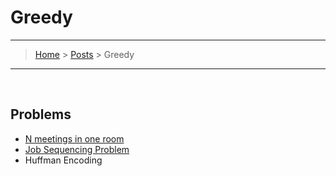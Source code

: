 # Greedy
---
> [Home](../index.md) > [Posts](../posts.md) > Greedy
---

<br>

## Problems

* [N meetings in one room](n_meeting_room.cpp)
* [Job Sequencing Problem](job_seq_prob.cpp)
* Huffman Encoding




